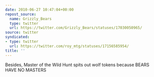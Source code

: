 ```yaml
---
date: 2010-06-27 10:47:04+00:00
repost_source:
  name: Grizzly_Bears
  type: twitter
  url: https://twitter.com/Grizzly_Bears/statuses/17030050965/
source: twitter
syndicated:
- type: twitter
  url: https://twitter.com/roy_mtg/statuses/17156585954/
title: ''
---
```


Besides, Master of the Wild Hunt spits out wolf tokens because BEARS HAVE NO MASTERS